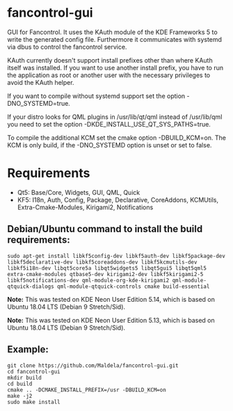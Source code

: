 # fancontrol-gui
GUI for Fancontrol.
It uses the KAuth module of the KDE Frameworks 5 to write the generated config file.
Furthermore it communicates with systemd via dbus to control the fancontrol service.

KAuth currently doesn't support install prefixes other than where KAuth itself was installed.
If you want to use another install prefix, you have to run the application as root or another user with the necessary privileges to avoid the KAuth helper.

If you want to compile without systemd support set the option -DNO_SYSTEMD=true.

If your distro looks for QML plugins in /usr/lib/qt/qml instead of /usr/lib/qml you need to set the option -DKDE_INSTALL_USE_QT_SYS_PATHS=true.

To compile the additional KCM set the cmake option -DBUILD_KCM=on.
The KCM is only build, if the -DNO_SYSTEMD option is unset or set to false.

# Requirements
* Qt5: Base/Core, Widgets, GUI, QML, Quick
* KF5: I18n, Auth, Config, Package, Declarative, CoreAddons, KCMUtils, Extra-Cmake-Modules, Kirigami2, Notifications

## Debian/Ubuntu command to install the build requirements:
`sudo apt-get install libkf5config-dev libkf5auth-dev libkf5package-dev libkf5declarative-dev libkf5coreaddons-dev libkf5kcmutils-dev libkf5i18n-dev libqt5core5a libqt5widgets5 libqt5gui5 libqt5qml5 extra-cmake-modules qtbase5-dev kirigami2-dev libkf5kirigami2-5 libkf5notifications-dev qml-module-org-kde-kirigami2 qml-module-qtquick-dialogs qml-module-qtquick-controls cmake build-essential`

**Note:** This was tested on KDE Neon User Edition 5.14, which is based on Ubuntu 18.04 LTS (Debian 9 Stretch/Sid).

**Note:** This was tested on KDE Neon User Edition 5.13, which is based on Ubuntu 18.04 LTS (Debian 9 Stretch/Sid).

## Example:

```
git clone https://github.com/Maldela/fancontrol-gui.git
cd fancontrol-gui
mkdir build
cd build
cmake .. -DCMAKE_INSTALL_PREFIX=/usr -DBUILD_KCM=on
make -j2
sudo make install
```
